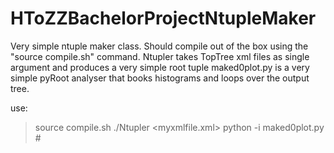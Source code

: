 # HToZZBachelorProjectNtupleMaker

Very simple ntuple maker class.
Should compile out of the box using the "source compile.sh" command.
Ntupler takes TopTree xml files as single argument and produces a very simple root tuple
maked0plot.py is a very simple pyRoot analyser that books histograms and loops over the output tree.

use:
> source compile.sh
> ./Ntupler <myxmlfile.xml>
> python -i maked0plot.py #
